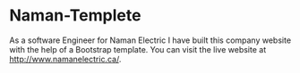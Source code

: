 # Naman-Templete

As a software Engineer for Naman Electric I have built this company website with the help of a Bootstrap template. You can visit the live website at  http://www.namanelectric.ca/.

